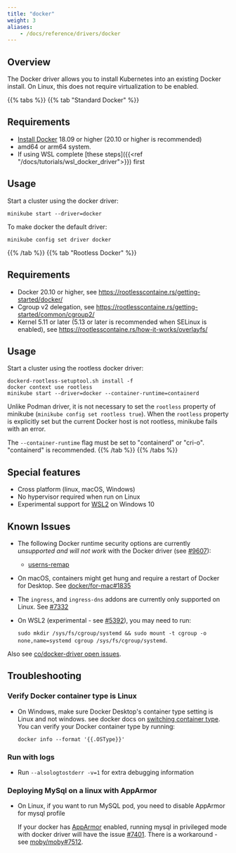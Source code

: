 ```yaml
---
title: "docker"
weight: 3
aliases:
    - /docs/reference/drivers/docker
---
```


## Overview

The Docker driver allows you to install Kubernetes into an existing Docker install. On Linux, this does not require virtualization to be enabled.

{{% tabs %}}
{{% tab "Standard Docker" %}}
## Requirements

- [Install Docker](https://hub.docker.com/search?q=&type=edition&offering=community&sort=updated_at&order=desc) 18.09 or higher (20.10 or higher is recommended)
- amd64 or arm64 system.
- If using WSL complete [these steps]({{<ref "/docs/tutorials/wsl_docker_driver">}}) first

## Usage

Start a cluster using the docker driver:

```shell
minikube start --driver=docker
```
To make docker the default driver:

```shell
minikube config set driver docker
```
{{% /tab %}}
{{% tab "Rootless Docker" %}}
## Requirements
- Docker 20.10 or higher, see https://rootlesscontaine.rs/getting-started/docker/
- Cgroup v2 delegation, see https://rootlesscontaine.rs/getting-started/common/cgroup2/
- Kernel 5.11 or later (5.13 or later is recommended when SELinux is enabled), see https://rootlesscontaine.rs/how-it-works/overlayfs/

## Usage

Start a cluster using the rootless docker driver:

```shell
dockerd-rootless-setuptool.sh install -f
docker context use rootless
minikube start --driver=docker --container-runtime=containerd
```

Unlike Podman driver, it is not necessary to set the `rootless` property of minikube (`minikube config set rootless true`).
When the `rootless` property is explicitly set but the current Docker host is not rootless, minikube fails with an error.

The `--container-runtime` flag must be set to "containerd" or "cri-o". "containerd" is recommended.
{{% /tab %}}
{{% /tabs %}}

## Special features

- Cross platform (linux, macOS, Windows)
- No hypervisor required when run on Linux
- Experimental support for [WSL2](https://docs.microsoft.com/en-us/windows/wsl/wsl2-install) on Windows 10

## Known Issues

- The following Docker runtime security options are currently *unsupported and will not work* with the Docker driver (see [#9607](https://github.com/kubernetes/minikube/issues/9607)):
  - [userns-remap](https://docs.docker.com/engine/security/userns-remap/)

- On macOS, containers might get hung and require a restart of Docker for Desktop. See [docker/for-mac#1835](https://github.com/docker/for-mac/issues/1835)

- The `ingress`, and `ingress-dns` addons are currently only supported on Linux. See [#7332](https://github.com/kubernetes/minikube/issues/7332)

- On WSL2 (experimental - see [#5392](https://github.com/kubernetes/minikube/issues/5392)), you may need to run:

   `sudo mkdir /sys/fs/cgroup/systemd && sudo mount -t cgroup -o none,name=systemd cgroup /sys/fs/cgroup/systemd`.

Also see [co/docker-driver open issues](https://github.com/kubernetes/minikube/labels/co%2Fdocker-driver).

## Troubleshooting

[comment]: <> (this title is used in the docs links, don't change)

### Verify Docker container type is Linux

- On Windows, make sure Docker Desktop's container type setting is Linux and not windows. see docker docs on [switching container type](https://docs.docker.com/docker-for-windows/#switch-between-windows-and-linux-containers).
You can verify your Docker container type by running:
   ```shell
   docker info --format '{{.OSType}}'
   ```

### Run with logs

- Run `--alsologtostderr -v=1` for extra debugging information

### Deploying MySql on a linux with AppArmor

- On Linux, if you want to run MySQL pod, you need to disable AppArmor for mysql profile

   If your docker has [AppArmor](https://wiki.ubuntu.com/AppArmor) enabled, running mysql in privileged mode with docker driver will have the issue [#7401](https://github.com/kubernetes/minikube/issues/7401).
   There is a workaround - see [moby/moby#7512](https://github.com/moby/moby/issues/7512#issuecomment-61787845).
